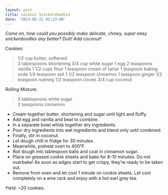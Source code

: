 ```yaml
---
layout: post
title: Coconut Snickerdoodles
date: '2013-02-22 01:13:00'
---
```


*Come on, how could you possibly make delicate, chewy, super easy snickerdoodles any better? Duh! Add coconut!*

Cookies:

> 1/2 cup butter, softened  
3 tablespoons shortening
3/4 cup white sugar
1 egg
2 teaspoons vanilla
1 1/2 cups flour
1 teaspoon cream of tartar
1 teaspoon baking soda
1/4 teaspoon salt
1 1/2 teaspoon cinnamon
1 teaspoon ginger
1/2 teaspoon nutmeg
1/2 teaspoon cloves
3/4 cup coconut

Rolling Mixture:

> 3 tablespoons white sugar  
2 teaspoons cinnamon

* Cream together butter, shortening and sugar until light and fluffy.
* Add egg and vanilla and beat to combine.
* In a separate bowl whisk together dry ingredients.
* Pour dry ingredients into wet ingredients and blend only until combined. 
* Finally, stir in coconut.
* Let dough chill in fridge for 30 minutes. 
* Meanwhile, preheat oven to 400°F.
* Roll dough into tablespoon balls and coat in cinnamon sugar. 
* Place on greased cookie sheets and bake for 8-10 minutes. Do not overbake! As soon as edges start to get crispy, they’re ready to be taken out.
* Remove from oven and let cool 1 minute on cookie sheets. Let cool completely on a wire rack and enjoy with a hot earl grey tea. 

Yield: ~20 cookies.